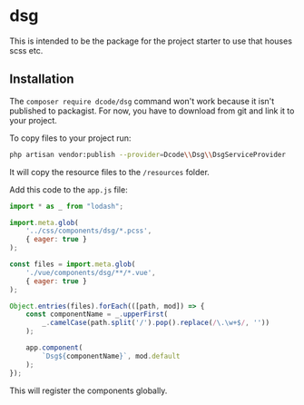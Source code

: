 # dsg
This is intended to be the package for the project starter to use that houses scss etc.

## Installation

The `composer require dcode/dsg` command won't work because it isn't published to packagist.
For now, you have to download from git and link it to your project.


To copy files to your project run:
```bash
php artisan vendor:publish --provider=Dcode\\Dsg\\DsgServiceProvider
```
It will copy the resource files to the `/resources` folder.

Add this code to the `app.js` file:
```js
import * as _ from "lodash";

import.meta.glob(
    '../css/components/dsg/*.pcss',
    { eager: true }
);

const files = import.meta.glob(
    './vue/components/dsg/**/*.vue',
    { eager: true }
);

Object.entries(files).forEach(([path, mod]) => {
    const componentName = _.upperFirst(
        _.camelCase(path.split('/').pop().replace(/\.\w+$/, ''))
    );

    app.component(
        `Dsg${componentName}`, mod.default
    );
});
```
This will register the components globally.